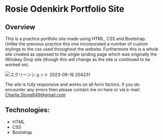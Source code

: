 # Rosie Odenkirk Portfolio Site



## Overview

This is a practice portfolio site made using HTML, CSS and Bootstrap. Unlike the previous practice this one incorporated a number of custom stylings to the css used throughout the website. Furthermore this is a whole site created as opposed to the single landing page which was originally the Whiskey Drop site (though this will change as the site is continued to be worked on).

![スクリーンショット 2023-09-16 204231](https://github.com/terrafora1/Rosie-Odenkirk-Portfolio/assets/144109245/2d752899-081d-4af5-a7f8-6d277c53f1e8)


The site is fully responsive and works on all form factors.
If you do encounter any errors then please contact me on here or via e-mail: Charlie.Stone649@gmail.com

## Technologies:

- HTML
- CSS
- Bootstrap

  
